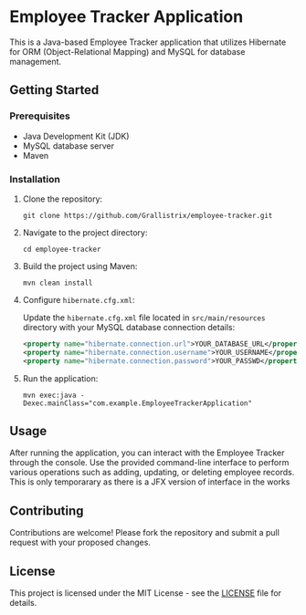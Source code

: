 # Employee Tracker Application

This is a Java-based Employee Tracker application that utilizes Hibernate for ORM (Object-Relational Mapping) and MySQL for database management.

## Getting Started

### Prerequisites
- Java Development Kit (JDK)
- MySQL database server
- Maven

### Installation

1. Clone the repository:

    ```
    git clone https://github.com/Grallistrix/employee-tracker.git
    ```

2. Navigate to the project directory:

    ```
    cd employee-tracker
    ```

3. Build the project using Maven:

    ```
    mvn clean install
    ```

4. Configure `hibernate.cfg.xml`:

    Update the `hibernate.cfg.xml` file located in `src/main/resources` directory with your MySQL database connection details:

    ```xml
    <property name="hibernate.connection.url">YOUR_DATABASE_URL</property>
    <property name="hibernate.connection.username">YOUR_USERNAME</property>
    <property name="hibernate.connection.password">YOUR_PASSWD</property>
    ```

5. Run the application:

    ```
    mvn exec:java -Dexec.mainClass="com.example.EmployeeTrackerApplication"
    ```

## Usage

After running the application, you can interact with the Employee Tracker through the console. Use the provided command-line interface to perform various operations such as adding, updating, or deleting employee records. This is only temporarary as there is a JFX version of interface in the works

## Contributing

Contributions are welcome! Please fork the repository and submit a pull request with your proposed changes.

## License

This project is licensed under the MIT License - see the [LICENSE](LICENSE) file for details.
